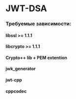 # JWT-DSA

### Требуемые зависимости:
#### libssl >= 1.1.1
#### libcrypto >= 1.1.1
#### Crypto++ lib + PEM extention
#### jwk_generator
#### jwt-cpp
#### cppcodec
